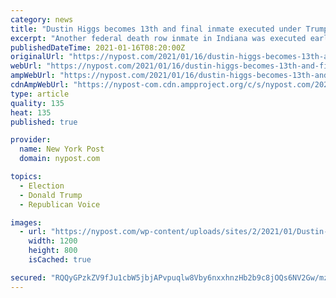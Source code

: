 ```yaml
---
category: news
title: "Dustin Higgs becomes 13th and final inmate executed under Trump"
excerpt: "Another federal death row inmate in Indiana was executed early Saturday — marking final execution under the Trump administration, and the 13th since July. Dustin John Higgs, convicted of"
publishedDateTime: 2021-01-16T08:20:00Z
originalUrl: "https://nypost.com/2021/01/16/dustin-higgs-becomes-13th-and-final-inmate-to-be-executed/"
webUrl: "https://nypost.com/2021/01/16/dustin-higgs-becomes-13th-and-final-inmate-to-be-executed/"
ampWebUrl: "https://nypost.com/2021/01/16/dustin-higgs-becomes-13th-and-final-inmate-to-be-executed/amp/"
cdnAmpWebUrl: "https://nypost-com.cdn.ampproject.org/c/s/nypost.com/2021/01/16/dustin-higgs-becomes-13th-and-final-inmate-to-be-executed/amp/"
type: article
quality: 135
heat: 135
published: true

provider:
  name: New York Post
  domain: nypost.com

topics:
  - Election
  - Donald Trump
  - Republican Voice

images:
  - url: "https://nypost.com/wp-content/uploads/sites/2/2021/01/Dustin-John-Higgs.jpg?quality=90&strip=all&w=1200"
    width: 1200
    height: 800
    isCached: true

secured: "RQQyGPzkZV9fJu1cbW5jbjAPvpuqlw8Vby6nxxhnzHb2b9c8jOQs6NV2Gw/mzayH7vsFkm8c6MdROJwen4T3BezJ5qb91rZRPssDre61j3eukM6dm83Hz6QFagtoUhkf4/TmGgOjTbGeqKPpCQ2Iapw4eh0ciy13H29t/Jk4g3/1ygiOrqCt79LogvkXqjW2f1/LdGTgbuGDdZhBQoMazA//iXMcQoP2FaVt2r8473HbNR7qrEp5o0aJLzpQ9zdyaeYfG2DN2N6/AD9f3idfSxA/VVvgRW414AqbUY5ZqLhR07+yF6MVstSi0DOUzpBl6AT1+Gxk6ZeHuX4eEFnRny1k52WqU6RomnG9tcLPiCk=;eNMwphd+DAXqApVB12wiiA=="
---
```


